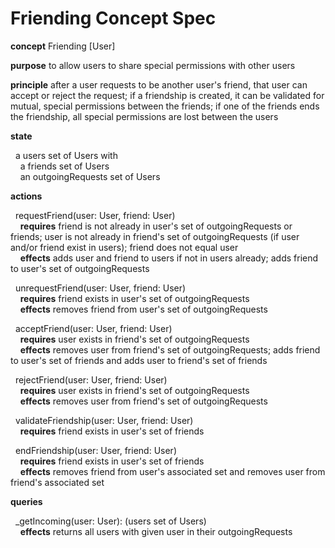 # Friending Concept Spec

**concept** Friending [User]

**purpose** to allow users to share special permissions with other users

**principle** after a user requests to be another user's friend, that user can accept or reject the request; if a friendship is created, it can be validated for mutual, special permissions between the friends; if one of the friends ends the friendship, all special permissions are lost between the users

**state**

&nbsp; a users set of Users with \
&nbsp;&nbsp;&nbsp; a friends set of Users \
&nbsp;&nbsp;&nbsp; an outgoingRequests set of Users

**actions**

&nbsp; requestFriend(user: User, friend: User) \
&nbsp;&nbsp;&nbsp; **requires**  friend is not already in user's set of outgoingRequests or friends; user is not already in friend's set of outgoingRequests (if user and/or friend exist in  users); friend does not equal user  \
&nbsp;&nbsp;&nbsp; **effects** adds user and friend to users if not in users already; adds friend to user's set of outgoingRequests

&nbsp; unrequestFriend(user: User, friend: User) \
&nbsp;&nbsp;&nbsp; **requires**  friend exists  in user's set of outgoingRequests  \
&nbsp;&nbsp;&nbsp; **effects** removes friend from user's set of outgoingRequests

&nbsp; acceptFriend(user: User, friend: User) \
&nbsp;&nbsp;&nbsp; **requires** user exists in friend's set of outgoingRequests \
&nbsp;&nbsp;&nbsp; **effects** removes user from friend's set of outgoingRequests; adds friend to user's set of friends and adds user to friend's set of friends

&nbsp; rejectFriend(user: User, friend: User) \
&nbsp;&nbsp;&nbsp; **requires** user exists in friend's set of outgoingRequests \
&nbsp;&nbsp;&nbsp; **effects** removes user from friend's set of outgoingRequests

&nbsp; validateFriendship(user: User, friend: User) \
&nbsp;&nbsp;&nbsp; **requires** friend exists in user's set of friends

&nbsp; endFriendship(user: User, friend: User) \
&nbsp;&nbsp;&nbsp; **requires** friend exists in user's set of friends \
&nbsp;&nbsp;&nbsp; **effects** removes friend from user's associated set and removes user from friend's associated set

**queries**

&nbsp; _getIncoming(user: User): (users set of Users) \
&nbsp;&nbsp;&nbsp; **effects** returns all users with given user in their outgoingRequests
